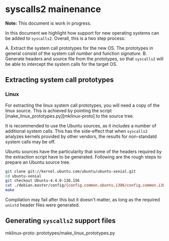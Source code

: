# syscalls2 mainenance

**Note:** This document is work in progress.

In this document we highlight how support for new operating systems can
be added to `syscalls2`. Overall, this is a two step process:

  A. Extract the system call prototypes for the new OS. The prototypes
     in general consist of the system call *number* and function
	 *signature*.
  B. Generate headers and source file from the prototypes, so that
     `syscalls2` will be able to intercept the system calls for the
	 target OS.

## Extracting system call prototypes

### Linux
For extracting the linux system call prototypes, you will need a
copy of the linux source. This is achieved by pointing the script
[make\_linux\_prototypes.py][mklinux-proto] to the source tree.

It is recommended to use the Ubuntu sources, as it includes a number of
additional system calls. This has the side-effect that when `syscalls2`
analyzes kernels provided by other vendors, the results for non-standatd
system calls may be off.

Ubuntu sources have the particularity that some of the headers required
by the extraction script have to be generated. Following are the rough
steps to prepare an Ubuntu source tree.

```sh
git clone git://kernel.ubuntu.com/ubuntu/ubuntu-xenial.git
cd ubuntu-xenial
git checkout Ubuntu-4.4.0-130.156
cat ./debian.master/config/{config.common.ubuntu,i386/config.common.i386,i386/config.flavour.generic} > .config
make
```

Compilation may fail after this but it doesn't matter, as long as the 
required `unistd` header files were generated.


## Generating `syscalls2` support files


mklinux-proto: prototypes/make_linux_prototypes.py
